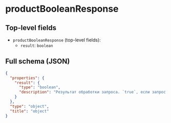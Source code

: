 # productBooleanResponse

## Top-level fields
- `productBooleanResponse` (top-level fields):
  - `result`: `boolean`

## Full schema (JSON)
```json
{
  "properties": {
    "result": {
      "type": "boolean",
      "description": "Результат обработки запроса. `true`, если запрос выполнен без ошибок."
    }
  },
  "type": "object",
  "title": "object"
}
```
